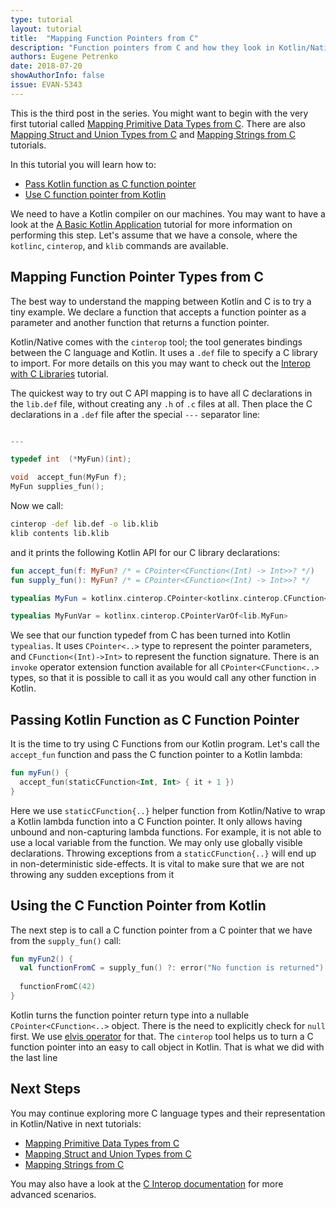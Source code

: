 ```yaml
---
type: tutorial
layout: tutorial
title:  "Mapping Function Pointers from C"
description: "Function pointers from C and how they look in Kotlin/Native"
authors: Eugene Petrenko 
date: 2018-07-20
showAuthorInfo: false
issue: EVAN-5343
---
```


This is the third post in the series. You might want to begin with the very first tutorial called
[Mapping Primitive Data Types from C](mapping-primitive-data-types-from-c.html). There are also
[Mapping Struct and Union Types from C](mapping-struct-union-types-from-c.html) and 
[Mapping Strings from C](mapping-strings-from-c.html) tutorials.

In this tutorial you will learn how to:
- [Pass Kotlin function as C function pointer](#passing-kotlin-function-as-c-function-pointer)
- [Use C function pointer from Kotlin](#using-c-function-pointer-from-kotlin)

We need to have a Kotlin compiler on our machines. 
You may want to have a look at the
[A Basic Kotlin Application](basic-kotlin-native-app.html#obtaining-the-compiler)
tutorial for more information on performing this step.
Let's assume that we have a console, where the `kotlinc`, `cinterop`, and `klib` commands are available. 


## Mapping Function Pointer Types from C

The best way to understand the mapping between Kotlin and C is to try a tiny 
example. We declare a function that accepts a function pointer as a parameter and 
another function that returns a function pointer. 

Kotlin/Native comes with the `cinterop` tool; the tool generates bindings between the C language and Kotlin.
It uses a `.def` file to specify a C library to import. For more details on this
you may want to check out the [Interop with C Libraries](interop-with-c.html) tutorial.
 
The quickest way to try out C API mapping is to have all C declarations in the
`lib.def` file, without creating any `.h` of `.c` files at all. Then place the C declarations 
in a `.def` file after the special `---` separator line:

<div class="sample" markdown="1" mode="c" theme="idea" data-highlight-only="1" auto-indent="false">

```c 

---

typedef int  (*MyFun)(int);

void  accept_fun(MyFun f);
MyFun supplies_fun();

``` 
</div>

Now we call:  
```bash
cinterop -def lib.def -o lib.klib
klib contents lib.klib
```
and it prints the following Kotlin API for our C library declarations:

<div class="sample" markdown="1" theme="idea" data-highlight-only="1" auto-indent="false">

```kotlin
fun accept_fun(f: MyFun? /* = CPointer<CFunction<(Int) -> Int>>? */)
fun supply_fun(): MyFun? /* = CPointer<CFunction<(Int) -> Int>>? */

typealias MyFun = kotlinx.cinterop.CPointer<kotlinx.cinterop.CFunction<(kotlin.Int) -> kotlin.Int>>

typealias MyFunVar = kotlinx.cinterop.CPointerVarOf<lib.MyFun>
```
</div>

We see that our function typedef from C has been turned into Kotlin `typealias`. It uses `CPointer<..>` type
to represent the pointer parameters, and `CFunction<(Int)->Int>` to represent the function signature. 
There is an `invoke` operator extension function available for all `CPointer<CFunction<..>` types, so that 
it is possible to call it as you would call any other function in Kotlin. 

## Passing Kotlin Function as C Function Pointer

It is the time to try using C Functions from our Kotlin program. Let's call the `accept_fun`
function and pass the C function pointer to a Kotlin lambda:
<div class="sample" markdown="1" theme="idea" data-highlight-only="1" auto-indent="false">

```kotlin
fun myFun() {
  accept_fun(staticCFunction<Int, Int> { it + 1 })
}

```
</div>

Here we use `staticCFunction{..}` helper function from Kotlin/Native to wrap a Kotlin lambda function into a C Function pointer.
It only allows having unbound and non-capturing lambda functions. For example, it is not able
to use a local variable from the function. We may only use globally visible declarations. Throwing exceptions
from a `staticCFunction{..}` will end up in non-deterministic side-effects. It is vital to make sure that we are not 
throwing any sudden exceptions from it

## Using the C Function Pointer from Kotlin

The next step is to call a C function pointer from a C pointer that we have from the `supply_fun()` call:

<div class="sample" markdown="1" theme="idea" data-highlight-only="1" auto-indent="false">

```kotlin
fun myFun2() {
  val functionFromC = supply_fun() ?: error("No function is returned")
  
  functionFromC(42)
}

```
</div>

Kotlin turns the function pointer return type into a nullable `CPointer<CFunction<..>` object. There is the need
to explicitly check for `null` first. We use [elvis operator](../../reference/null-safety.html) for that.
The `cinterop` tool helps us to turn a C function pointer into an easy to call object in Kotlin. That is
what we did with the last line

## Next Steps

You may continue exploring more C language types and their representation in Kotlin/Native
in next tutorials:
- [Mapping Primitive Data Types from C](mapping-primitive-data-types-from-c.html)
- [Mapping Struct and Union Types from C](mapping-struct-union-types-from-c.html)
- [Mapping Strings from C](mapping-strings-from-c.html)

You may also have a look at the [C Interop documentation](https://github.com/JetBrains/kotlin-native/blob/master/INTEROP.md)
for more advanced scenarios.

